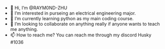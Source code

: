 - 👋 Hi, I’m @RAYM0ND-ZHU
- 👀 I’m interested in purseing an electrical engineering major.
- 🌱 I’m currently learning python as my main coding course.
- 💞️ I’m looking to collaborate on anything really if anyone wants to teach me anything.
- 📫 How to reach me? You can reach me through my discord Husky #1036

<!---
RAYM0ND-ZHU/RAYM0ND-ZHU is a ✨ special ✨ repository because its `README.md` (this file) appears on your GitHub profile.
You can click the Preview link to take a look at your changes.
--->
